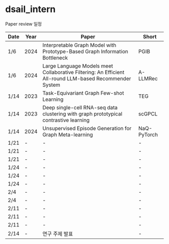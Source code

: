 # dsail_intern

Paper review 일정

| Date  | Year | Paper                                                                                  | Short         |
|-------|------|----------------------------------------------------------------------------------------|--------------|
| 1/6   | 2024 | Interpretable Graph Model with Prototype-Based Graph Information Bottleneck  | PGIB          |
| 1/6   | 2024 | Large Language Models meet Collaborative Filtering: An Efficient All-round LLM-based Recommender System | A-LLMRec         |
| 1/14   | 2023 | Task-Equivariant Graph Few-shot Learning | TEG          |
| 1/14  | 2023 | Deep single-cell RNA-seq data clustering with graph prototypical contrastive learning | scGPCL      |
| 1/14  | 2024 | Unsupervised Episode Generation for Graph Meta-learning |    NaQ-PyTorch            |
| 1/21  | - | -                                | -         |
| 1/21  | - | -                            | -          |
| 1/21  | - | -                              | -      |
| 1/24  | - | -                                                          | -          |
| 1/24  | - | -                                                                | -           |
| 1/24  | -    | -                                                                                | -            |
| 2/4  | - | -                                           | -    |
| 2/4  | - | -                 | -        |
| 2/11  | - | -                                        | -        |
| 2/11  | - | -              | - |
| 2/11   | - | -                                                                     | -          |
| 2/14   | - | 연구 주제 발표                                                      | -          |

